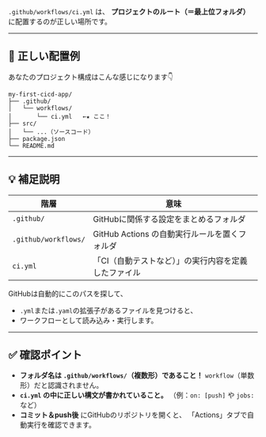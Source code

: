 `.github/workflows/ci.yml` は、
**プロジェクトのルート（＝最上位フォルダ）** に配置するのが正しい場所です。

---

## 📁 正しい配置例

あなたのプロジェクト構成はこんな感じになります👇

```
my-first-cicd-app/
├── .github/
│   └── workflows/
│       └── ci.yml   ←★ ここ！
├── src/
│   └── ...（ソースコード）
├── package.json
└── README.md
```

---

## 💡 補足説明

| 階層                   | 意味                             |
| -------------------- | ------------------------------ |
| `.github/`           | GitHubに関係する設定をまとめるフォルダ         |
| `.github/workflows/` | GitHub Actions の自動実行ルールを置くフォルダ |
| `ci.yml`             | 「CI（自動テストなど）」の実行内容を定義したファイル    |

GitHubは自動的にこのパスを探して、

* `.yml`または`.yaml`の拡張子があるファイルを見つけると、
* ワークフローとして読み込み・実行します。

---

## ✅ 確認ポイント

* **フォルダ名は `.github/workflows/`（複数形）であること！**
  `workflow`（単数形）だと認識されません。
* **`ci.yml` の中に正しい構文が書かれていること。**
  （例：`on: [push]` や `jobs:` など）
* **コミット＆push後** にGitHubのリポジトリを開くと、
  「Actions」タブで自動実行を確認できます。

